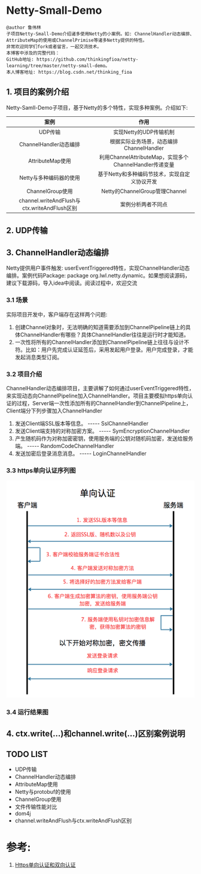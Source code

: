 # Netty-Small-Demo
```
@author 鲁伟林
子项目Netty-Small-Demo介绍诸多使用Netty的小案例。如: ChannelHandler动态编排、AttributeMap的使用或ChannelPrimise等诸多Netty提供的特性。
非常欢迎同学们fork或者留言，一起交流技术。
本博客中涉及的完整代码：
GitHub地址: https://github.com/thinkingfioa/netty-learning/tree/master/netty-small-demo。
本人博客地址: https://blog.csdn.net/thinking_fioa
```

## 1. 项目的案例介绍
Netty-Samll-Demo子项目，基于Netty的多个特性，实现多种案例。介绍如下:

|案例|作用|
|:---:|:---:|
|UDP传输|实现Netty的UDP传输机制|
|ChannelHandler动态编排|根据实际业务场景，动态编排ChannelHandler|
|AttributeMap使用|利用ChannelAttributeMap，实现多个ChannelHandler传递变量|
|Netty与多种编码器的使用|基于Netty和多种编码节技术，实现自定义协议开发|
|ChannelGroup使用|Netty的ChannelGroup管理Channel|
|channel.writeAndFlush与ctx.writeAndFlush区别|案例分析两者不同点|

## 2. UDP传输

## 3. ChannelHandler动态编排
Netty提供用户事件触发: userEventTriggered特性，实现ChannelHandler动态编排。案例代码Package: package org.lwl.netty.dynamic。如果想阅读源码，建议下载源码，导入idea中阅读。阅读过程中，欢迎交流

### 3.1 场景
实际项目开发中，客户端存在这样两个问题:

1. 创建Channel对象时，无法明确的知道需要添加到ChannelPipeline链上的具体ChannelHandler有哪些？具体ChannelHandler往往是运行时才能知道。
2. 一次性将所有的ChannelHandler添加到ChannelPipeline链上往往与设计不符。比如：用户先完成认证延签后，采用发起用户登录。用户完成登录，才能发起消息类型订阅。

### 3.2 项目介绍
ChannelHandler动态编排项目，主要讲解了如何通过userEventTriggered特性，来实现动态向ChannelPipeline加入ChannelHandler。项目主要模拟https单向认证的过程，Server端一次性添加所有的ChannelHandler到ChannelPipeline上，Client端分下列步骤加入ChannelHandler

1. 发送Client端SSL版本等信息。  ----- SslChannelHandler
2. 发送Client端支持的对称加密方案。  ----- SymEncryptionChannelHandler
3. 产生随机码作为对称加密密钥，使用服务端的公钥对随机码加密，发送给服务端。 ----- RandomCodeChannelHandler
4. 发送加密后登录消息消息。 ----- LoginChannelHandler

### 3.3 https单向认证序列图
![](./docs/pics/dynamic-ssl.png)

### 3.4 运行结果图

## 4. ctx.write(...)和channel.write(...)区别案例说明

## TODO LIST

-  UDP传输
-  ChannelHandler动态编排
-  AttributeMap使用
-  Netty与protobuf的使用
-  ChannelGroup使用
-  文件传输性能对比
-  dom4j
-  channel.writeAndFlush与ctx.writeAndFlush区别

# 参考:
1. [Https单向认证和双向认证](https://blog.csdn.net/duanbokan/article/details/50847612)
